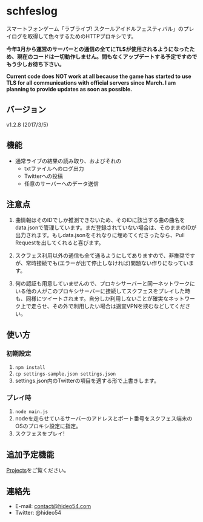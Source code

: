 # schfeslog

スマートフォンゲーム「ラブライブ! スクールアイドルフェスティバル」のプレイログを取得して色々するためのHTTPプロキシです。

**今年3月から運営のサーバーとの通信の全てにTLSが使用されるようになったため、現在のコードは一切動作しません。間もなくアップデートする予定ですのでもう少しお待ち下さい。**

**Current code does NOT work at all because the game has started to use TLS for all communications with official servers since March. I am planning to provide updates as soon as possible.**

## バージョン

v1.2.8 (2017/3/5)

## 機能

* 通常ライブの結果の読み取り、およびそれの
    * txtファイルへのログ出力
    * Twitterへの投稿
    * 任意のサーバーへのデータ送信

## 注意点

1. 曲情報はそのIDでしか推測できないため、そのIDに該当する曲の曲名をdata.jsonで管理しています。まだ登録されていない場合は、そのままのIDが出力されます。もしdata.jsonをそれなりに埋めてくださったなら、Pull Requestを出してくれると喜びます。

2. スクフェス利用以外の通信も全て通るようにしてありますので、非推奨ですが、常時接続でも(エラーが出て停止しなければ)問題ない作りになっています。

3. 何の認証も用意していませんので、プロキシサーバーと同一ネットワークにいる他の人がこのプロキシサーバーに接続してスクフェスをプレイした時も、同様にツイートされます。自分しか利用しないことが確実なネットワーク上で走らせ、その外で利用したい場合は適宜VPNを挟むなどしてください。

## 使い方

### 初期設定

1. `npm install`
2. `cp settings-sample.json settings.json`
3. settings.json内のTwitterの項目を適する形で上書きします。

### プレイ時

1. `node main.js`
2. nodeを走らせているサーバーのアドレスとポート番号をスクフェス端末のOSのプロキシ設定に指定。
3. スクフェスをプレイ!

## 追加予定機能

[Projects](https://github.com/hideo54/schfeslog/projects/1)をご覧ください。

## 連絡先

* E-mail: contact@hideo54.com
* Twitter: @hideo54
